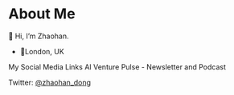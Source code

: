 <!---
zhaohan-dong/zhaohan-dong is a ✨ special ✨ repository because its `README.md` (this file) appears on your GitHub profile.
You can click the Preview link to take a look at your changes.
--->
# About Me
👋 Hi, I’m Zhaohan.

<ul>
  <li>📍London, UK</li>
</ul>

<a link="https://linktr.ee/zhaohan_dong">My Social Media Links</a>
<a link="https://www.aiventurepulse.com">AI Venture Pulse - Newsletter and Podcast</a>

Twitter: [@zhaohan_dong](https://twitter.com/zhaohan_dong)

